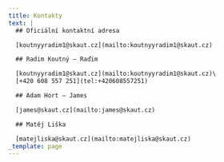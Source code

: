 ```yaml
---
title: Kontakty
text: |
  ## Oficiální kontaktní adresa

  [koutnyyradim1@skaut.cz](mailto:koutnyyradim1@skaut.cz)

  ## Radim Koutný – Raďim

  [koutnyyradim1@skaut.cz](mailto:koutnyyradim1@skaut.cz)\
  [+420 608 557 251](tel:+420608557251)

  ## Adam Hort – James

  [james@skaut.cz](mailto:james@skaut.cz)

  ## Matěj Liška

  [matejliska@skaut.cz](mailto:matejliska@skaut.cz)
_template: page
---
```


